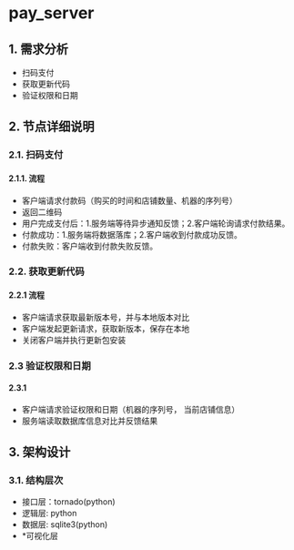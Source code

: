 # pay_server

## 1. 需求分析
- 扫码支付
- 获取更新代码
- 验证权限和日期

## 2. 节点详细说明
### 2.1. 扫码支付
#### 2.1.1. 流程
- 客户端请求付款码（购买的时间和店铺数量、机器的序列号）
- 返回二维码
- 用户完成支付后：1.服务端等待异步通知反馈；2.客户端轮询请求付款结果。
- 付款成功：1.服务端将数据落库；2.客户端收到付款成功反馈。
- 付款失败：客户端收到付款失败反馈。

### 2.2. 获取更新代码
#### 2.2.1 流程
- 客户端请求获取最新版本号，并与本地版本对比
- 客户端发起更新请求，获取新版本，保存在本地
- 关闭客户端并执行更新包安装

### 2.3 验证权限和日期
#### 2.3.1
- 客户端请求验证权限和日期（机器的序列号， 当前店铺信息）
- 服务端读取数据库信息对比并反馈结果

## 3. 架构设计
### 3.1. 结构层次
- 接口层：tornado(python)
- 逻辑层: python
- 数据层: sqlite3(python)
- *可视化层